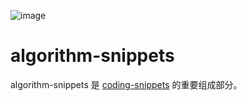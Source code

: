![image](https://user-images.githubusercontent.com/5803001/45917824-f2641680-beaf-11e8-8076-b0f139d88270.png)

# algorithm-snippets

algorithm-snippets 是 [coding-snippets](https://github.com/wxyyxc1992/coding-snippets) 的重要组成部分。
